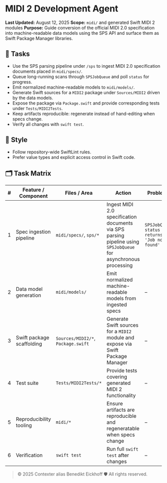 # MIDI 2 Development Agent

**Last Updated:** August 12, 2025
**Scope:** `midi/` and generated Swift MIDI 2 modules
**Purpose:** Guide conversion of the official MIDI 2.0 specification into machine-readable data models using the SPS API and surface them as Swift Package Manager libraries.

## 🎯 Tasks
- Use the SPS parsing pipeline under `/sps` to ingest MIDI 2.0 specification documents placed in `midi/specs/`.
- Queue long-running scans through `SPSJobQueue` and poll `status` for progress.
- Emit normalized machine-readable models to `midi/models/`.
- Generate Swift sources for a `MIDI2` package under `Sources/MIDI2` driven by the data models.
- Expose the package via `Package.swift` and provide corresponding tests under `Tests/MIDI2Tests`.
- Keep artifacts reproducible: regenerate instead of hand-editing when specs change.
- Verify all changes with `swift test`.

## 📝 Style
- Follow repository-wide SwiftLint rules.
- Prefer value types and explicit access control in Swift code.

## 🗂 Task Matrix

| # | Feature / Component        | Files / Area                              | Action | Problems | Results | Status |
|---|---------------------------|-------------------------------------------|--------|----------|---------|--------|
| 1 | Spec ingestion pipeline   | `midi/specs/`, `sps/*`                     | Ingest MIDI 2.0 specification documents via SPS parsing pipeline using `SPSJobQueue` for asynchronous processing | `SPSJobQueue status returns 'Job not found'` | – | BLOCKED |
| 2 | Data model generation     | `midi/models/`                             | Emit normalized machine-readable models from ingested specs | – | messages, enums, bitfields, ranges regenerated | DONE |
| 3 | Swift package scaffolding | `Sources/MIDI2/*`, `Package.swift`         | Generate Swift sources for a `MIDI2` module and expose via Swift Package Manager | – | Package and tests scaffolded | DONE |
| 4 | Test suite                | `Tests/MIDI2Tests/*`                       | Provide tests covering generated MIDI 2 functionality | – | Basic index loading test added | TODO |
| 5 | Reproducibility tooling   | `midi/*`                                   | Ensure artifacts are reproducible and regeneratable when specs change | – | – | TODO |
| 6 | Verification              | `swift test`                               | Run full `swift test` after changes | – | all tests passed | DONE |



> © 2025 Contexter alias Benedikt Eickhoff 🛡️ All rights reserved.
